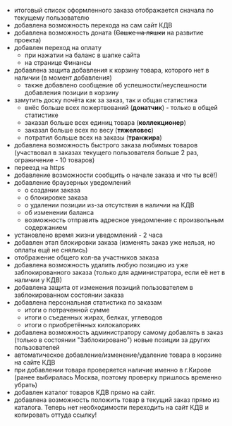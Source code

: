 * итоговый список оформленного заказа отображается сначала по текущему пользователю
* добавлена возможность перехода на сам сайт КДВ
* добавлена возможность доната (~~Сашке на ляшки~~ на развитие проекта)
* добавлен переход на оплату
    * при нажатии на баланс в шапке сайта
    * на странице Финансы
* добавлена защита добавления к корзину товара, которого нет в наличии (в момент добавления)
    * также добавлено сообщение об успешности/неуспешности добавления позиции в корзину
* замутить доску почёта как за заказ, так и общая статистика
    * внёс больше всех пожертвований (**донатчик**) - только в общей статистике
    * заказал больше всех единиц товара (**коллекционер**)
    * заказал больше всех по весу (**тяжеловес**)
    * потратил больше всех на заказы (**транжира**)
* добавлена возможность быстрого заказа любимых товаров (участвовал в заказах текущего пользователя больше 2 раз, ограничение - 10 товаров)
* переезд на https
* добавление возможности сообщить о начале заказа и что ты всё!)
* добавление браузерных уведомлений
    * о создании заказа
    * о блокировке заказа
    * о удалении позиции из-за отсутствия в наличии на КДВ
    * об изменении баланса
    * возможность отправить адресное уведомление с произвольным содержанием
* установлено время жизни уведомлений - 2 часа
* добавлен этап блокировки заказа (изменять заказ уже нельзя, но оплаты ещё не снялись)
* отображение общего кол-ва участников заказа
* добавлена возможность удалить любую позицию из уже заблокированного заказа (только для администратора, если её нет в наличии у КДВ)
* добавлена защита от изменения позиций пользователем в заблокированном состоянии заказа
* добавлена персональная статистика по заказам
    * итоги о потраченной сумме
    * итоги о съеденных жирах, белках, углеводов
    * итоги о приобретённых килокалориях
* добавлена возможность администратору самому добавлять в заказ (только в состоянии "Заблокировано") новые позиции за других пользователей
* автоматическое добавление/изменение/удаление товара в корзине на сайте КДВ
* при добавлении товара проверяется наличие именно в г.Кирове (ранее выбиралась Москва, поэтому проверку пришлось временно убрать)
* добавлен каталог товаров КДВ прямо на сайт.
* добавлена возможность положить товар в текущий заказ прямо из каталога. Теперь нет необходимости переходить на сайт КДВ и копировать оттуда ссылку!
